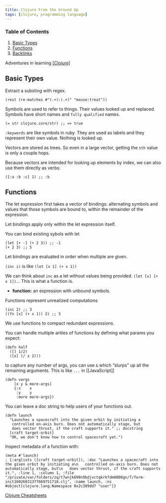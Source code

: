 ```yaml
---
title: Clojure From the Ground Up
tags: [clojure, programming language]
---
```


### Table of Contents

1.  [Basic Types](/clojure-from-the-ground-up/#org2c24b52)
2.  [Functions](/clojure-from-the-ground-up/#org2486c7b)
3.  [Backlinks](/clojure-from-the-ground-up/#orgb4518ce)

Adventures in learning [[Clojure]](source)

<a id="org2c24b52"></a>

## Basic Types

Extract a substing with regex.

    (rest (re-matches #"(.+):(.+)" "mouse:treat"))

Symbols are used to refer to things. Their values looked up and replaced. Symbols have short names and `fully qualified` names.

    (= str clojure.core/str) ;; => true

`:keywords` are like symbols in ruby. They are used as labels and they represent their own value. Nothing is looked up.

Vectors are stored as trees. So even in a large vector, getting the `nth` value is only a couple hops.

Because vectors are intended for looking up elements by index, we can also use them directly as verbs:

    ([:a :b :c] 1) ;; :b

<a id="org2486c7b"></a>

## Functions

The let expression first takes a vector of bindings: alternating symbols and values that those symbols are bound to, within the remainder of the expression.

Let bindings apply only within the let expression itself.

You can bind existing sybols with let

    (let [+ -] (+ 2 3)) ;; -1
    (+ 2 3) ;; 5

Let bindings are evaluated in order when multiple are given.

`(inc i)` is like `(let [x 1] (+ x 1))`

We can think about `inc` as a let without values being provided. `(let [x] [+ x 1])`&#x2026; This is what a function is.

- **function:** an expression with unbound symbols.

Functions represent unrealized computations

    (inc 2) ;; 3
    ((fn [x] (+ x 1)) 2) ;; 3

We use functions to compact redundant expressions.

You can handle multiple arities of functions by defining what params you expect:

    (defn half
      ([] 1/2)
      ([x] (/ x 2)))

to capture any number of args, you can use `&` which &ldquo;slurps&rdquo; up all the remaining arguments. This is like `...` in [[JavaScript]]

    (defn vargs
        [x y & more-args]
        {:x    x
         :y    y
         :more more-args})

You can leave a doc string to help users of your functions out.

    (defn launch
      "Launches a spacecraft into the given orbit by initiating a
       controlled on-axis burn. Does not automatically stage, but
       does vector thrust, if the craft supports it." ;; docstring
      [craft target-orbit]
      "OK, we don't know how to control spacecraft yet.")

Inspect metadata of a function with:

    (meta #'launch)
    ; {:arglists ([craft target-orbit]), :doc "Launches a spacecraft into the given orbit by initiating a\n   controlled on-axis burn. Does not automatically stage, but\n   does vector thrust, if the craft supports it.", :line 1, :column 1, :file "/private/var/folders/zq/t7wnjk690n9bdjvctqkrkfdm0000gn/T/form-init16026031377669751718.clj", :name launch, :ns #object[clojure.lang.Namespace 0x2c389dd7 "user"]}

[Clojure Cheatsheets](https://clojure.org/api/cheatsheet)

<a id="orgb4518ce"></a>
